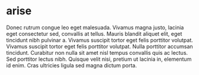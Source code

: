 # arise
Donec rutrum congue leo eget malesuada. Vivamus magna justo, lacinia eget consectetur sed, convallis at tellus. Mauris blandit aliquet elit, eget tincidunt nibh pulvinar a. Vivamus suscipit tortor eget felis porttitor volutpat. Vivamus suscipit tortor eget felis porttitor volutpat. Nulla porttitor accumsan tincidunt. Curabitur non nulla sit amet nisl tempus convallis quis ac lectus. Sed porttitor lectus nibh. Quisque velit nisi, pretium ut lacinia in, elementum id enim. Cras ultricies ligula sed magna dictum porta.
